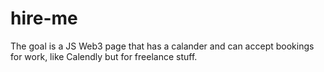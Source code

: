 # hire-me

The goal is a JS Web3 page that has a calander and can accept bookings for work, like Calendly but for freelance stuff. 
